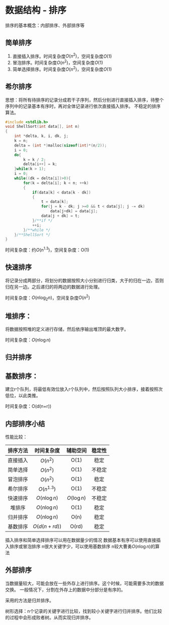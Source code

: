 # 数据结构 - 排序
排序的基本概念：内部排序、外部排序等

## 简单排序
1. 直接插入排序。时间复杂度$O(n^2)$，空间复杂度$O(1)$
2. 冒泡排序。时间复杂度$O(n^2)$，空间复杂度$O(1)$
3. 简单选择排序。时间复杂度$O(n^2)$，空间复杂度$O(1)$

## 希尔排序
思想：将所有待排序的记录分成若干子序列，然后分别进行直接插入排序，待整个序列中的记录基本有序时，再对全体记录进行依次直接插入排序。
不稳定的排序算法。
```C
#include <stdlib.h>
void ShellSort(int data[], int n)
{
    int *delta, k, i, dk, j;
    k = n;
    delta = (int *)malloc(sizeof(int)*(n/2));
    i = 0;
    do{
        k = k / 2;
        delta[i++] = k;
    }while(k > 1);
    i = 0;
    while((dk = delta[i])>0){
        for(k = delta[i]; k < n; ++k)
        {
            if(data[k] < data[k - dk])
            {
                t = data[k];
                for(j = k - dk; j >=0 && t < data[j]; j -= dk)
                    data[j+dk] = data[j];
                data[j + dk] = t;
            }/**if */
            ++i;
        }/**while */
    }/**ShellSort */
}
```
时间复杂度：约$O(n^{1.3})$，空间复杂度：O(1)

## 快速排序
将记录分成两部分，将划分的数据按照大小分别进行归类，大于的归在一边，否则归在另一边。之后递归的将两边的数据进行处理。

时间复杂度：$O(n\log_2n)$，空间复杂度$O(n^2)$

## 堆排序：
将数据按照堆的定义进行存储，然后依序输出堆顶的最大数字。

时间复杂度：$O(n \log n)$

## 归并排序

## 基数排序：
建立r个队列，将最低有效位放入r个队列中，然后按照队列大小排序，接着按照次低位，以此类推。

时间复杂度：O(d(n+r))

## 内部排序小结
性能比较：

|排序方法|时间复杂度|辅助空间|稳定性|
|:-:|:-:|:-:|:-:|
直接插入|$O(n^2)$|O(1)|稳定
简单选择|$O(n^2)$|O(1)|不稳定
冒泡排序|$O(n^2)$|O(1)|稳定
希尔排序|$O(n^{1.3})$|O(1)|不稳定
快速排序|$O(n \log n)$|$O(\log n)$|不稳定
堆排序|$O(n\log n)$|O(1)|稳定
归并排序|$O(n\log n)$|O(n)|稳定
基数排序|$O(d(n+rd))$|O(rd)|稳定

插入排序和简单选择排序可以用在数据量少的情况
数据基本有序可以使用直接插入排序或冒泡排序
n很大关键字少，可以使用基数排序
n较大曹勇$O(n\log n)$的算法

## 外部排序
当数据量较大，可能会放在一些外存上进行排序。这个时候，可能需要多次的数据交换。
一般情况下，分割在外存上的数据中分部分是有序的。

采用的方法是归并排序。

树形选择：n个记录的关键字进行比较，找到较小关键字进行归并排序。他们比较的过程中会形成败者树。从而实现归并排序。